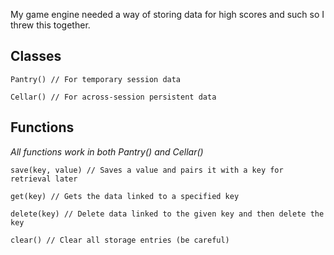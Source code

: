 My game engine needed a way of storing data for high scores and such so I threw this together.

## Classes

```
Pantry() // For temporary session data  
```

```
Cellar() // For across-session persistent data
```

## Functions
*All functions work in both Pantry() and Cellar()*

```
save(key, value) // Saves a value and pairs it with a key for retrieval later  
```

```
get(key) // Gets the data linked to a specified key  
```

```
delete(key) // Delete data linked to the given key and then delete the key  
```

```
clear() // Clear all storage entries (be careful)  
```
